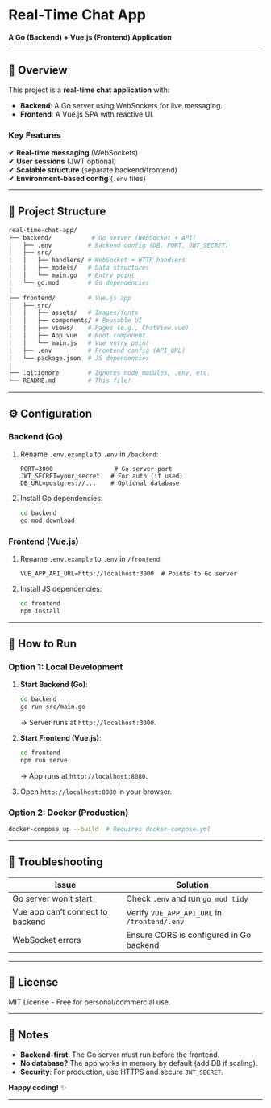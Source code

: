 # **Real-Time Chat App**
**A Go (Backend) + Vue.js (Frontend) Application**

---

## **📖 Overview**
This project is a **real-time chat application** with:
- **Backend**: A Go server using WebSockets for live messaging.
- **Frontend**: A Vue.js SPA with reactive UI.

### **Key Features**
✔ **Real-time messaging** (WebSockets)  
✔ **User sessions** (JWT optional)  
✔ **Scalable structure** (separate backend/frontend)  
✔ **Environment-based config** (`.env` files)

---

## **📂 Project Structure**
```bash
real-time-chat-app/
├── backend/           # Go server (WebSocket + API)
│   ├── .env          # Backend config (DB, PORT, JWT_SECRET)
│   ├── src/
│   │   ├── handlers/ # WebSocket + HTTP handlers
│   │   ├── models/   # Data structures
│   │   └── main.go   # Entry point
│   └── go.mod        # Go dependencies
│
├── frontend/         # Vue.js app
│   ├── src/
│   │   ├── assets/   # Images/fonts
│   │   ├── components/ # Reusable UI
│   │   ├── views/    # Pages (e.g., ChatView.vue)
│   │   ├── App.vue   # Root component
│   │   └── main.js   # Vue entry point
│   ├── .env          # Frontend config (API_URL)
│   └── package.json  # JS dependencies
│
├── .gitignore        # Ignores node_modules, .env, etc.
└── README.md         # This file!
```

---

## **⚙️ Configuration**
### **Backend (Go)**
1. Rename `.env.example` to `.env` in `/backend`:
   ```env
   PORT=3000                 # Go server port
   JWT_SECRET=your_secret   # For auth (if used)
   DB_URL=postgres://...    # Optional database
   ```
2. Install Go dependencies:
   ```bash
   cd backend
   go mod download
   ```

### **Frontend (Vue.js)**
1. Rename `.env.example` to `.env` in `/frontend`:
   ```env
   VUE_APP_API_URL=http://localhost:3000  # Points to Go server
   ```
2. Install JS dependencies:
   ```bash
   cd frontend
   npm install
   ```

---

## **🚀 How to Run**
### **Option 1: Local Development**
1. **Start Backend (Go)**:
   ```bash
   cd backend
   go run src/main.go
   ```
   → Server runs at `http://localhost:3000`.

2. **Start Frontend (Vue.js)**:
   ```bash
   cd frontend
   npm run serve
   ```
   → App runs at `http://localhost:8080`.

3. Open `http://localhost:8080` in your browser.

### **Option 2: Docker (Production)**
```bash
docker-compose up --build  # Requires docker-compose.yml
```

---

## **🔧 Troubleshooting**
| Issue | Solution |  
|-------|----------|  
| Go server won’t start | Check `.env` and run `go mod tidy` |  
| Vue app can’t connect to backend | Verify `VUE_APP_API_URL` in `/frontend/.env` |  
| WebSocket errors | Ensure CORS is configured in Go backend |  

---

## **📜 License**
MIT License - Free for personal/commercial use.

---

## **📌 Notes**
- **Backend-first**: The Go server must run before the frontend.
- **No database?** The app works in memory by default (add DB if scaling).
- **Security**: For production, use HTTPS and secure `JWT_SECRET`.

**Happy coding!** ✨

--- 
